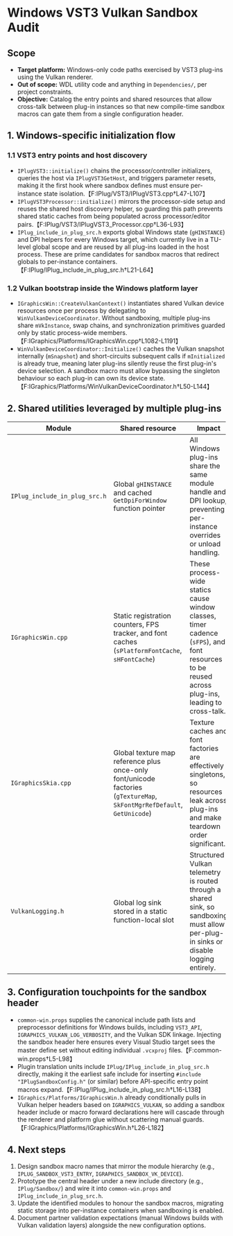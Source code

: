 # Windows VST3 Vulkan Sandbox Audit

## Scope
- **Target platform:** Windows-only code paths exercised by VST3 plug-ins using the Vulkan renderer.
- **Out of scope:** WDL utility code and anything in `Dependencies/`, per project constraints.
- **Objective:** Catalog the entry points and shared resources that allow cross-talk between plug-in instances so that new compile-time sandbox macros can gate them from a single configuration header.

## 1. Windows-specific initialization flow
### 1.1 VST3 entry points and host discovery
- `IPlugVST3::initialize()` chains the processor/controller initializers, queries the host via `IPlugVST3GetHost`, and triggers parameter resets, making it the first hook where sandbox defines must ensure per-instance state isolation.【F:IPlug/VST3/IPlugVST3.cpp†L47-L107】
- `IPlugVST3Processor::initialize()` mirrors the processor-side setup and reuses the shared host discovery helper, so guarding this path prevents shared static caches from being populated across processor/editor pairs.【F:IPlug/VST3/IPlugVST3_Processor.cpp†L36-L93】
- `IPlug_include_in_plug_src.h` exports global Windows state (`gHINSTANCE`) and DPI helpers for every Windows target, which currently live in a TU-level global scope and are reused by all plug-ins loaded in the host process. These are prime candidates for sandbox macros that redirect globals to per-instance containers.【F:IPlug/IPlug_include_in_plug_src.h†L21-L64】

### 1.2 Vulkan bootstrap inside the Windows platform layer
- `IGraphicsWin::CreateVulkanContext()` instantiates shared Vulkan device resources once per process by delegating to `WinVulkanDeviceCoordinator`. Without sandboxing, multiple plug-ins share `mVkInstance`, swap chains, and synchronization primitives guarded only by static process-wide members.【F:IGraphics/Platforms/IGraphicsWin.cpp†L1082-L1191】
- `WinVulkanDeviceCoordinator::Initialize()` caches the Vulkan snapshot internally (`mSnapshot`) and short-circuits subsequent calls if `mInitialized` is already true, meaning later plug-ins silently reuse the first plug-in's device selection. A sandbox macro must allow bypassing the singleton behaviour so each plug-in can own its device state.【F:IGraphics/Platforms/WinVulkanDeviceCoordinator.h†L50-L144】

## 2. Shared utilities leveraged by multiple plug-ins
| Module | Shared resource | Impact | Isolation strategy hint |
| --- | --- | --- | --- |
| `IPlug_include_in_plug_src.h` | Global `gHINSTANCE` and cached `GetDpiForWindow` function pointer | All Windows plug-ins share the same module handle and DPI lookup, preventing per-instance overrides or unload handling. | Wrap the globals in `IPLUG_SANDBOX_MODULE_SCOPE` to redirect storage into a sandbox context struct. | 【F:IPlug/IPlug_include_in_plug_src.h†L25-L63】
| `IGraphicsWin.cpp` | Static registration counters, FPS tracker, and font caches (`sPlatformFontCache`, `sHFontCache`) | These process-wide statics cause window classes, timer cadence (`sFPS`), and font resources to be reused across plug-ins, leading to cross-talk. | Introduce macros like `IGRAPHICS_SANDBOX_WIN_REGISTRY` to swap statics for context-owned members when sandboxing is enabled. | 【F:IGraphics/Platforms/IGraphicsWin.cpp†L46-L118】
| `IGraphicsSkia.cpp` | Global texture map reference plus once-only font/unicode factories (`gTextureMap`, `SkFontMgrRefDefault`, `GetUnicode`) | Texture caches and font factories are effectively singletons, so resources leak across plug-ins and make teardown order significant. | Gate the globals behind `IGRAPHICS_SANDBOX_SHARED_DRAWING` so each plug-in can opt into isolated caches or shared behaviour. | 【F:IGraphics/Drawing/IGraphicsSkia.cpp†L136-L218】【F:IGraphics/Drawing/IGraphicsSkia.cpp†L812-L856】
| `VulkanLogging.h` | Global log sink stored in a static function-local slot | Structured Vulkan telemetry is routed through a shared sink, so sandboxing must allow per-plug-in sinks or disable logging entirely. | Provide a macro such as `IGRAPHICS_SANDBOX_VK_LOGGER` that swaps the static slot with a sandbox accessor. | 【F:IGraphics/Platforms/VulkanLogging.h†L26-L88】

## 3. Configuration touchpoints for the sandbox header
- `common-win.props` supplies the canonical include path lists and preprocessor definitions for Windows builds, including `VST3_API`, `IGRAPHICS_VULKAN_LOG_VERBOSITY`, and the Vulkan SDK linkage. Injecting the sandbox header here ensures every Visual Studio target sees the master define set without editing individual `.vcxproj` files.【F:common-win.props†L5-L98】
- Plugin translation units include `IPlug/IPlug_include_in_plug_src.h` directly, making it the earliest safe include for inserting `#include "IPlugSandboxConfig.h"` (or similar) before API-specific entry point macros expand.【F:IPlug/IPlug_include_in_plug_src.h†L16-L138】
- `IGraphics/Platforms/IGraphicsWin.h` already conditionally pulls in Vulkan helper headers based on `IGRAPHICS_VULKAN`, so adding a sandbox header include or macro forward declarations here will cascade through the renderer and platform glue without scattering manual guards.【F:IGraphics/Platforms/IGraphicsWin.h†L26-L182】

## 4. Next steps
1. Design sandbox macro names that mirror the module hierarchy (e.g., `IPLUG_SANDBOX_VST3_ENTRY`, `IGRAPHICS_SANDBOX_VK_DEVICE`).
2. Prototype the central header under a new include directory (e.g., `IPlug/Sandbox/`) and wire it into `common-win.props` and `IPlug_include_in_plug_src.h`.
3. Update the identified modules to honour the sandbox macros, migrating static storage into per-instance containers when sandboxing is enabled.
4. Document partner validation expectations (manual Windows builds with Vulkan validation layers) alongside the new configuration options.

